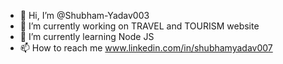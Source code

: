 - 👋 Hi, I’m @Shubham-Yadav003
- 👀 I’m currently working on TRAVEL and TOURISM website
- 🌱 I’m currently learning Node JS
- 📫 How to reach me www.linkedin.com/in/shubhamyadav007

<!---
Shubham-Yadav003/Shubham-Yadav003 is a ✨ special ✨ repository because its `README.md` (this file) appears on your GitHub profile.
You can click the Preview link to take a look at your changes.
--->
